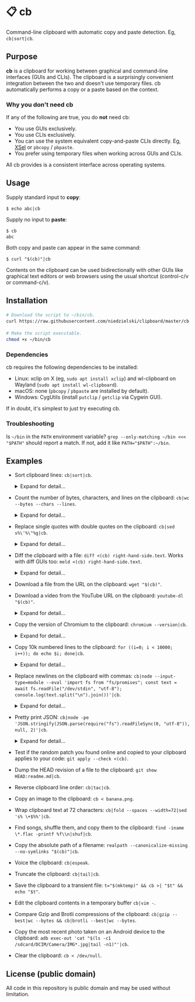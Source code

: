 # 📋 cb

Command-line clipboard with automatic copy and paste detection. Eg,
`cb|sort|cb`.

## Purpose

**cb** is a clipboard for working between graphical and command-line interfaces
(GUIs and CLIs). The clipboard is a surprisingly convenient integration between
the two and doesn't use temporary files. cb automatically performs a copy or a
paste based on the context.

### Why you don't need cb

If any of the following are true, you do **not** need cb:

- You use GUIs exclusively.
- You use CLIs exclusively.
- You can use the system equivalent copy-and-paste CLIs directly. Eg,
  [XSel](https://github.com/kfish/xsel) or `pbcopy` / `pbpaste`.
- You prefer using temporary files when working across GUIs and CLIs.

All cb provides is a consistent interface across operating systems.

## Usage

Supply standard input to **copy**:

```console
$ echo abc|cb
```

Supply no input to **paste**:

```console
$ cb
abc
```

Both copy and paste can appear in the same command:

```console
$ curl "$(cb)"|cb
```

Contents on the clipboard can be used bidirectionally with other GUIs like
graphical text editors or web browsers using the usual shortcut (control-c/v or
command-c/v).

## Installation

```bash
# Download the script to ~/bin/cb.
curl https://raw.githubusercontent.com/niedzielski/clipboard/master/cb -o ~/bin/cb &&

# Make the script executable.
chmod +x ~/bin/cb
```

### Dependencies

cb requires the following dependencies to be installed:

- Linux: xclip on X (eg, `sudo apt install xclip`) and wl-clipboard on Wayland
  (`sudo apt install wl-clipboard`).
- macOS: none (`pbcopy` / `pbpaste` are installed by default).
- Windows: CygUtils (install `putclip` / `getclip` via Cygwin GUI).

If in doubt, it's simplest to just try executing cb.

### Troubleshooting

Is `~/bin` in the `PATH` environment variable?
`grep --only-matching ~/bin <<< "$PATH"` should report a match. If not, add it
like `PATH="$PATH":~/bin`.

## Examples

- Sort clipboard lines: `cb|sort|cb`. <details markdown><summary>Expand for
  detail…</summary>

  ```console
  $ # Simulate copying some lines of text from another program with control or command-C.

  $ printf 'c\nb\na'|cb

  $ cb
  c
  b
  a

  $ # Sort the clipboard's contents by line.

  $ cb|sort|cb

  $ # Simulate pasting the text back to another program with control or command-V.

  $ cb
  a
  b
  c
  ```

  </details>

- Count the number of bytes, characters, and lines on the clipboard:
  `cb|wc --bytes --chars --lines`. <details markdown><summary>Expand for
  detail…</summary>

  ```console
  $ # Simulate copying text from another program with control or command-C.

  $ echo abc|cb

  $ cb|wc --bytes --chars --lines
        1       4       4
  ```

  </details>

- Replace single quotes with double quotes on the clipboard:
  `cb|sed s%\'%\"%g|cb`. <details markdown><summary>Expand for detail…</summary>

  ```console
  $ # Simulate copying text from another program with control or command-C.

  $ cb <<<\'abc\'

  $ cb|sed s%\'%\"%g|cb

  $ # Simulate pasting the text back to another program with control or command-V.

  $ cb
  "abc"
  ```

  </details>

- Diff the clipboard with a file: `diff <(cb) right-hand-side.text`. Works with
  diff GUIs too: `meld <(cb) right-hand-side.text`.
  <details markdown><summary>Expand for detail…</summary>

  ```console
  $ # Simulate copying some lines of text from another program with control or command-C.

  $ cb << 'eof'
  a
  b
  eof

  $ # Simulate a previously saved reference.

  $ cat << 'eof' > right-hand-side.text
  a
  b
  c
  eof

  $ # Diff the contents of the clipboard with the reference.

  $ diff <(cb) right-hand-side.text
  2a3
  > c

  $ # View the same diff in Meld, a graphical diffing program.

  $ meld <(cb) right-hand-side.text
  ```

  ![Example visual difference of the clipboard (left-hand side) and right-hand-side.text in Meld.](meld.png)
  </details>

- Download a file from the URL on the clipboard: `wget "$(cb)"`.

- Download a video from the YouTube URL on the clipboard: `youtube-dl "$(cb)"`.
  <details markdown><summary>Expand for detail…</summary>

  ```console
  $ # Simulate copying a URL from a browser address bar with control or command-C.

  $ echo 'https://www.youtube.com/watch?v=92c8vW-AzAc'|cb

  $ # Download the address from the clipboard URL.

  $ youtube-dl "$(cb)"
  [youtube] 92c8vW-AzAc: Downloading webpage
  WARNING: Requested formats are incompatible for merge and will be merged into mkv.
  [download] Destination: Fritz roars-92c8vW-AzAc.f137.mp4
  [download] 100% of 5.07MiB in 01:37
  [download] Destination: Fritz roars-92c8vW-AzAc.f251.webm
  [download] 100% of 175.94KiB in 00:02
  [ffmpeg] Merging formats into "Fritz roars-92c8vW-AzAc.mkv"
  Deleting original file Fritz roars-92c8vW-AzAc.f137.mp4 (pass -k to keep)
  Deleting original file Fritz roars-92c8vW-AzAc.f251.webm (pass -k to keep)

  $ ls Fritz\ roars-92c8vW-AzAc.mkv
  'Fritz roars-92c8vW-AzAc.mkv'
  ```

  </details>

- Copy the version of Chromium to the clipboard: `chromium --version|cb`.
  <details markdown><summary>Expand for detail…</summary>

  ```console
  $ # Copy the version of Chromium installed into the clipboard.

  $ chromium --version|cb

  $ # Simulate pasting the version into another program with control or command-V.

  $ cb
  Chromium 97.0.4692.99 built on Debian bookworm/sid, running on Debian bookworm/sid
  ```

  </details>

- Copy 10k numbered lines to the clipboard:
  `for ((i=0; i < 10000; i++)); do echo $i; done|cb`.
  <details markdown><summary>Expand for detail…</summary>

  ```console
  $ # Copy numbered lines from 0 to 10000 to the clipboard.

  $ for ((i=0; i < 10000; i++)); do echo $i; done|cb

  $ # Simulate pasting the text into another program with control or command-V.

  $ cb|head
  0
  1
  2
  3
  4
  5
  6
  7
  8
  9
  ```

  </details>

- Replace newlines on the clipboard with commas:
  `cb|node --input-type=module --eval 'import fs from "fs/promises"; const text = await fs.readFile("/dev/stdin", "utf-8"); console.log(text.split("\n").join())'|cb`.
  <details markdown><summary>Expand for detail…</summary>

  ```console
  $ # Simulate copying text delimited by newlines from another program with control or command-C.

  $ echo -ne 'a\nb\nc'|cb

  $ cb|node --input-type=module --eval 'import fs from "fs/promises"; const text = await fs.readFile("/dev/stdin", "utf-8"); console.log(text.split("\n").join())'|cb

  $ # Simulate pasting the CSV back to another program with control or command-V.

  $ cb
  a,b,c
  ```

  </details>

- Pretty print JSON:
  `cb|node -pe 'JSON.stringify(JSON.parse(require("fs").readFileSync(0, "utf-8")), null, 2)'|cb`.
  <details markdown><summary>Expand for detail…</summary>

  ```console
  $ # Simulate copying a blob of JSON from another program with control or command-C.

  $ cb <<<'{"a":1,"b":2,"c":3}'

  $ cb|node -pe 'JSON.stringify(JSON.parse(require("fs").readFileSync(0, "utf-8")), null, 2)'|cb

  $ # Simulate pasting the JSON back to another program with control or command-V.

  $ cb
  {
    "a": 1,
    "b": 2,
    "c": 3
  }
  ```

  </details>

- Test if the random patch you found online and copied to your clipboard applies
  to your code: `git apply --check <(cb)`.

- Dump the HEAD revision of a file to the clipboard:
  `git show HEAD:readme.md|cb`.

- Reverse clipboard line order: `cb|tac|cb`.

- Copy an image to the clipboard: `cb < banana.png`.

- Wrap clipboard text at 72 characters:
  `cb|fold --spaces --width=72|sed 's% \+$%%'|cb`.

- Find songs, shuffle them, and copy them to the clipboard:
  `find -iname \*.flac -printf %f\\n|shuf|cb`.

- Copy the absolute path of a filename:
  `realpath --canonicalize-missing --no-symlinks "$(cb)"|cb`.

- Voice the clipboard: `cb|espeak`.

- Truncate the clipboard: `cb|tail|cb`.

- Save the clipboard to a transient file:
  `t="$(mktemp)" && cb >| "$t" && echo "$t"`.

- Edit the clipboard contents in a temporary buffer `cb|vim -`.

- Compare Gzip and Brotli compressions of the clipboard:
  `cb|gzip --best|wc --bytes && cb|brotli --best|wc --bytes`.

- Copy the most recent photo taken on an Android device to the clipboard:
  `adb exec-out 'cat "$(ls -c1 /sdcard/DCIM/Camera/IMG*.jpg|tail -n1)"'|cb`.

- Clear the clipboard: `cb < /dev/null`.

## License (public domain)

All code in this repository is public domain and may be used without limitation.
